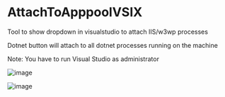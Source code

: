 # AttachToApppoolVSIX
Tool to show dropdown in visualstudio to attach IIS/w3wp processes

Dotnet button will attach to all dotnet processes running on the machine

Note: You have to run Visual Studio as administrator

![image](https://user-images.githubusercontent.com/5485374/112046734-b2e41700-8b4c-11eb-9b6f-ca5d3f0d4335.png)

![image](https://user-images.githubusercontent.com/5485374/112046363-38b39280-8b4c-11eb-9c35-749f3a97a0ce.png)
